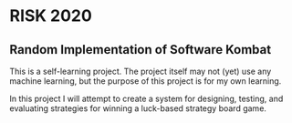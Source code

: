 # RISK 2020

## **R**andom **I**mplementation of **S**oftware **K**ombat

This is a self-learning project.
The project itself may not (yet) use any machine learning, but the purpose of this project is for my own learning.

In this project I will attempt to create a system for designing, testing, and evaluating strategies for winning a luck-based strategy board game.
